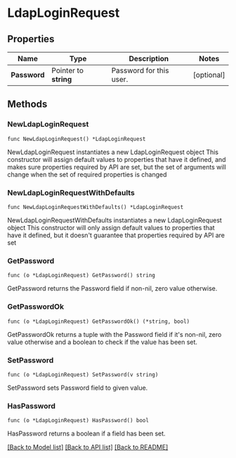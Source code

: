 # LdapLoginRequest

## Properties

Name | Type | Description | Notes
------------ | ------------- | ------------- | -------------
**Password** | Pointer to **string** | Password for this user. | [optional] 

## Methods

### NewLdapLoginRequest

`func NewLdapLoginRequest() *LdapLoginRequest`

NewLdapLoginRequest instantiates a new LdapLoginRequest object
This constructor will assign default values to properties that have it defined,
and makes sure properties required by API are set, but the set of arguments
will change when the set of required properties is changed

### NewLdapLoginRequestWithDefaults

`func NewLdapLoginRequestWithDefaults() *LdapLoginRequest`

NewLdapLoginRequestWithDefaults instantiates a new LdapLoginRequest object
This constructor will only assign default values to properties that have it defined,
but it doesn't guarantee that properties required by API are set

### GetPassword

`func (o *LdapLoginRequest) GetPassword() string`

GetPassword returns the Password field if non-nil, zero value otherwise.

### GetPasswordOk

`func (o *LdapLoginRequest) GetPasswordOk() (*string, bool)`

GetPasswordOk returns a tuple with the Password field if it's non-nil, zero value otherwise
and a boolean to check if the value has been set.

### SetPassword

`func (o *LdapLoginRequest) SetPassword(v string)`

SetPassword sets Password field to given value.

### HasPassword

`func (o *LdapLoginRequest) HasPassword() bool`

HasPassword returns a boolean if a field has been set.


[[Back to Model list]](../README.md#documentation-for-models) [[Back to API list]](../README.md#documentation-for-api-endpoints) [[Back to README]](../README.md)


